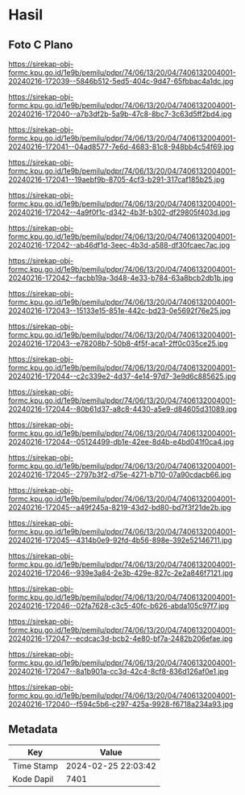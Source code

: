 # Hasil

## Foto C Plano

https://sirekap-obj-formc.kpu.go.id/1e9b/pemilu/pdpr/74/06/13/20/04/7406132004001-20240216-172039--5846b512-5ed5-404c-9d47-65fbbac4a1dc.jpg

https://sirekap-obj-formc.kpu.go.id/1e9b/pemilu/pdpr/74/06/13/20/04/7406132004001-20240216-172040--a7b3df2b-5a9b-47c8-8bc7-3c63d5ff2bd4.jpg

https://sirekap-obj-formc.kpu.go.id/1e9b/pemilu/pdpr/74/06/13/20/04/7406132004001-20240216-172041--04ad8577-7e6d-4683-81c8-948bb4c54f69.jpg

https://sirekap-obj-formc.kpu.go.id/1e9b/pemilu/pdpr/74/06/13/20/04/7406132004001-20240216-172041--19aebf9b-8705-4cf3-b291-317caf185b25.jpg

https://sirekap-obj-formc.kpu.go.id/1e9b/pemilu/pdpr/74/06/13/20/04/7406132004001-20240216-172042--4a9f0f1c-d342-4b3f-b302-df29805f403d.jpg

https://sirekap-obj-formc.kpu.go.id/1e9b/pemilu/pdpr/74/06/13/20/04/7406132004001-20240216-172042--ab46df1d-3eec-4b3d-a588-df30fcaec7ac.jpg

https://sirekap-obj-formc.kpu.go.id/1e9b/pemilu/pdpr/74/06/13/20/04/7406132004001-20240216-172042--facbb19a-3d48-4e33-b784-63a8bcb2db1b.jpg

https://sirekap-obj-formc.kpu.go.id/1e9b/pemilu/pdpr/74/06/13/20/04/7406132004001-20240216-172043--15133e15-851e-442c-bd23-0e5692f76e25.jpg

https://sirekap-obj-formc.kpu.go.id/1e9b/pemilu/pdpr/74/06/13/20/04/7406132004001-20240216-172043--e78208b7-50b8-4f5f-aca1-2ff0c035ce25.jpg

https://sirekap-obj-formc.kpu.go.id/1e9b/pemilu/pdpr/74/06/13/20/04/7406132004001-20240216-172044--c2c339e2-4d37-4e14-97d7-3e9d6c885625.jpg

https://sirekap-obj-formc.kpu.go.id/1e9b/pemilu/pdpr/74/06/13/20/04/7406132004001-20240216-172044--80b61d37-a8c8-4430-a5e9-d84605d31089.jpg

https://sirekap-obj-formc.kpu.go.id/1e9b/pemilu/pdpr/74/06/13/20/04/7406132004001-20240216-172044--05124499-db1e-42ee-8d4b-e4bd041f0ca4.jpg

https://sirekap-obj-formc.kpu.go.id/1e9b/pemilu/pdpr/74/06/13/20/04/7406132004001-20240216-172045--2797b3f2-d75e-4271-b710-07a90cdacb66.jpg

https://sirekap-obj-formc.kpu.go.id/1e9b/pemilu/pdpr/74/06/13/20/04/7406132004001-20240216-172045--a49f245a-8219-43d2-bd80-bd7f3f21de2b.jpg

https://sirekap-obj-formc.kpu.go.id/1e9b/pemilu/pdpr/74/06/13/20/04/7406132004001-20240216-172045--4314b0e9-92fd-4b56-898e-392e52146711.jpg

https://sirekap-obj-formc.kpu.go.id/1e9b/pemilu/pdpr/74/06/13/20/04/7406132004001-20240216-172046--939e3a84-2e3b-429e-827c-2e2a846f7121.jpg

https://sirekap-obj-formc.kpu.go.id/1e9b/pemilu/pdpr/74/06/13/20/04/7406132004001-20240216-172046--02fa7628-c3c5-40fc-b626-abda105c97f7.jpg

https://sirekap-obj-formc.kpu.go.id/1e9b/pemilu/pdpr/74/06/13/20/04/7406132004001-20240216-172047--ecdcac3d-bcb2-4e80-bf7a-2482b206efae.jpg

https://sirekap-obj-formc.kpu.go.id/1e9b/pemilu/pdpr/74/06/13/20/04/7406132004001-20240216-172047--8a1b901a-cc3d-42c4-8cf8-836d126af0e1.jpg

https://sirekap-obj-formc.kpu.go.id/1e9b/pemilu/pdpr/74/06/13/20/04/7406132004001-20240216-172040--f594c5b6-c297-425a-9928-f6718a234a93.jpg


## Metadata

| Key        | Value               |
| ---------- | ------------------- |
| Time Stamp | 2024-02-25 22:03:42 |
| Kode Dapil | 7401                |



